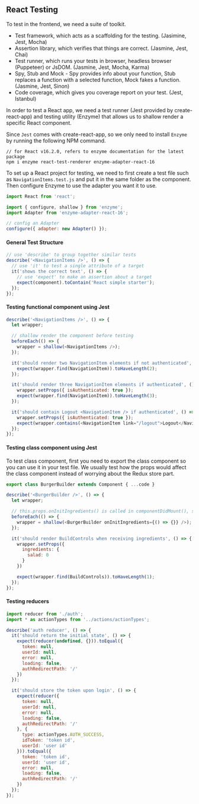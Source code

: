## React Testing

To test in the frontend, we need a suite of toolkit.

- Test framework, which acts as a scaffolding for the testing. (Jasimine, Jest, Mocha)
- Assertion library, which verifies that things are correct. (Jasmine, Jest, Chai)
- Test runner, which runs your tests in browser, headless browser (Puppeteer) or JsDOM. (Jasmine, Jest, Mocha, Karma)
- Spy, Stub and Mock - Spy provides info about your function, Stub replaces a function with a selected function, Mock fakes a function.  (Jasmine, Jest, Sinon)
- Code coverage, which gives you coverage report on your test. (Jest, Istanbul)

In order to test a React app, we need a test runner (Jest provided by create-react-app) and testing utility (Enzyme) that allows us to shallow render a specific React component.

Since `Jest` comes with create-react-app, so we only need to install `Enzyme` by running the following NPM command.

```
// for React v16.2.0, refers to enzyme documentation for the latest package
npm i enzyme react-test-renderer enzyme-adapter-react-16
```

To set up a React project for testing, we need to first create a test file such as `NavigationItems.test.js` and put it in the same folder as the component. Then configure Enzyme to use the adapter you want it to use.

```js
import React from 'react';

import { configure, shallow } from 'enzyme';
import Adapter from 'enzyme-adapter-react-16';

// config an Adapter
configure({ adapter: new Adapter() });
```

#### General Test Structure

```js
// use 'describe' to group together similar tests
describe('<NavigationItems />', () => {
  // use 'it' to test a single attribute of a target
  it('shows the correct text', () => {
    // use 'expect' to make an assertion about a target
    expect(component).toContain('React simple starter');
  });
});
```

#### Testing functional component using Jest

```js
describe('<NavigationItems />', () => {
  let wrapper;

  // shallow render the component before testing
  beforeEach(() => {
    wrapper = shallow(<NavigationItems />);
  });

  it('should render two NavigationItem elements if not authenticated', () => {
    expect(wrapper.find(NavigationItem)).toHaveLength(2);
  });

  it('should render three NavigationItem elements if authenticated', () => {
    wrapper.setProps({ isAuthenticated: true });
    expect(wrapper.find(NavigationItem)).toHaveLength(3);
  });

  it('should contain Logout <NavigationItem /> if authenticated', () => {
    wrapper.setProps({ isAuthenticated: true });
    expect(wrapper.contains(<NavigationItem link="/logout">Logout</NavigationItem>)).toEqual(true);
  });
});
```

#### Testing class component using Jest

To test class component, first you need to export the class component so you can use it in your test file. We usually test how the props would affect the class component instead of worrying about the Redux store part.

```js
export class BurgerBuilder extends Component { ...code }
```

```js
describe('<BurgerBuilder />', () => {
  let wrapper;

  // this.props.onInitIngredients() is called in componentDidMount(), so we need to define it in the component
  beforeEach(() => {
    wrapper = shallow(<BurgerBuilder onInitIngredients={() => {}} />);
  });

  it('should render BuildControls when receiving ingredients', () => {
    wrapper.setProps({
      ingredients: {
        salad: 0
      }
    })

    expect(wrapper.find(BuildControls)).toHaveLength(1);
  });
});
```

#### Testing reducers

```js
import reducer from './auth';
import * as actionTypes from '../actions/actionTypes';

describe('auth reducer', () => {
  it('should return the initial state', () => {
    expect(reducer(undefined, {})).toEqual({
      token: null,
      userId: null,
      error: null,
      loading: false,
      authRedirectPath: '/'
    })
  });

  it('should store the token upon login', () => {
    expect(reducer({
      token: null,
      userId: null,
      error: null,
      loading: false,
      authRedirectPath: '/'
    }, {
      type: actionTypes.AUTH_SUCCESS,
      idToken: 'token id',
      userId: 'user id'
    })).toEqual({
      token: 'token id',
      userId: 'user id',
      error: null,
      loading: false,
      authRedirectPath: '/'
    })
  });
});
```
